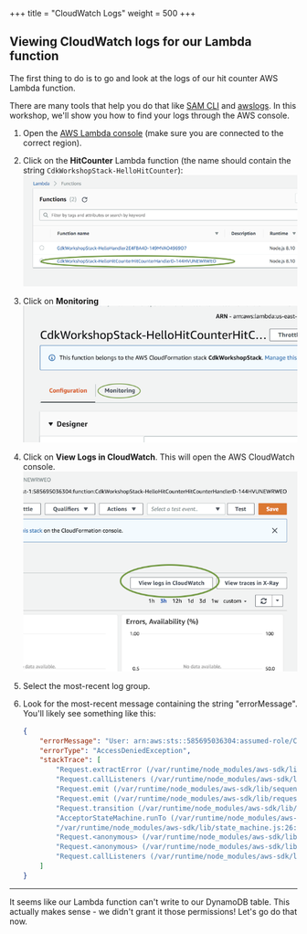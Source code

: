 +++
title = "CloudWatch Logs"
weight = 500
+++

## Viewing CloudWatch logs for our Lambda function

The first thing to do is to go and look at the logs of our hit counter AWS
Lambda function.

There are many tools that help you do that like [SAM
CLI](https://github.com/awslabs/aws-sam-cli) and
[awslogs](https://github.com/jorgebastida/awslogs). In this workshop, we'll show
you how to find your logs through the AWS console.

1. Open the [AWS Lambda console](https://console.aws.amazon.com/lambda/home) (make sure you
   are connected to the correct region).

2. Click on the __HitCounter__ Lambda function
   (the name should contain the string `CdkWorkshopStack-HelloHitCounter`):
    ![](./logs1.png)

3. Click on __Monitoring__
    ![](./logs2.png)

4. Click on __View Logs in CloudWatch__. This will open the AWS CloudWatch console.
    ![](./logs3.png)

5. Select the most-recent log group.

6. Look for the most-recent message containing the string "errorMessage". You'll likely see something like this:


   ```json
   {
       "errorMessage": "User: arn:aws:sts::585695036304:assumed-role/CdkWorkshopStack-HelloHitCounterHitCounterHandlerS-TU5M09L1UBID/CdkWorkshopStack-HelloHitCounterHitCounterHandlerD-144HVUNEWRWEO is not authorized to perform: dynamodb:UpdateItem on resource: arn:aws:dynamodb:us-east-1:585695036304:table/CdkWorkshopStack-HelloHitCounterHits7AAEBF80-1DZVT3W84LJKB",
       "errorType": "AccessDeniedException",
       "stackTrace": [
           "Request.extractError (/var/runtime/node_modules/aws-sdk/lib/protocol/json.js:48:27)",
           "Request.callListeners (/var/runtime/node_modules/aws-sdk/lib/sequential_executor.js:105:20)",
           "Request.emit (/var/runtime/node_modules/aws-sdk/lib/sequential_executor.js:77:10)",
           "Request.emit (/var/runtime/node_modules/aws-sdk/lib/request.js:683:14)",
           "Request.transition (/var/runtime/node_modules/aws-sdk/lib/request.js:22:10)",
           "AcceptorStateMachine.runTo (/var/runtime/node_modules/aws-sdk/lib/state_machine.js:14:12)",
           "/var/runtime/node_modules/aws-sdk/lib/state_machine.js:26:10",
           "Request.<anonymous> (/var/runtime/node_modules/aws-sdk/lib/request.js:38:9)",
           "Request.<anonymous> (/var/runtime/node_modules/aws-sdk/lib/request.js:685:12)",
           "Request.callListeners (/var/runtime/node_modules/aws-sdk/lib/sequential_executor.js:115:18)"
       ]
   }
   ```

---

It seems like our Lambda function can't write to our DynamoDB table. This
actually makes sense - we didn't grant it those permissions! Let's go do that
now.

